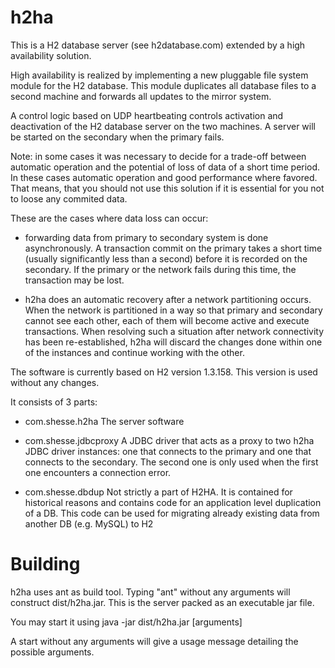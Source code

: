 h2ha
====

This is a H2 database server (see h2database.com) extended
by a high availability solution.

High availability is realized by implementing a new pluggable
file system module for the H2 database. This module duplicates 
all database files to a second machine and forwards all updates
to the mirror system.

A control logic based on UDP heartbeating controls activation and
deactivation of the H2 database server on the two machines. A
server will be started on the secondary when the primary fails.


Note: in some cases it was necessary to decide for a trade-off 
between automatic operation and the potential of loss of
data of a short time period. In these cases automatic 
operation and good performance where favored. That means, that
you should not use this solution if it is essential for you
not to loose any commited data.

These are the cases where data loss can occur:

- forwarding data from primary to secondary system is done
  asynchronously. A transaction commit on the primary takes
  a short time (usually significantly less than a second) before
  it is recorded on the secondary. If the primary or the network
  fails during this time, the transaction may be lost.

- h2ha does an automatic recovery after a network partitioning
  occurs. When the network is partitioned in a way so that primary
  and secondary cannot see each other, each of them will become active
  and execute transactions. When resolving such a situation after
  network connectivity has been re-established, h2ha will discard
  the changes done within one of the instances and continue working
  with the other.
  

The software is currently based on H2 version 1.3.158. This version
is used without any changes.

It consists of 3 parts:

- com.shesse.h2ha
  The server software

- com.shesse.jdbcproxy
  A JDBC driver that acts as a proxy to two h2ha JDBC driver instances:
  one that connects to the primary and one that connects to the secondary.
  The second one is only used when the first one encounters a connection
  error.
  
- com.shesse.dbdup
  Not strictly a part of H2HA. It is contained for historical reasons
  and contains code for an application level duplication of a DB.
  This code can be used for migrating already existing data from another 
  DB (e.g. MySQL) to H2
  



Building
========

h2ha uses ant as build tool. Typing "ant" without any arguments will
construct dist/h2ha.jar. This is the server packed as an executable
jar file.

You may start it using java -jar dist/h2ha.jar [arguments]

A start without any arguments will give a usage message detailing
the possible arguments.




